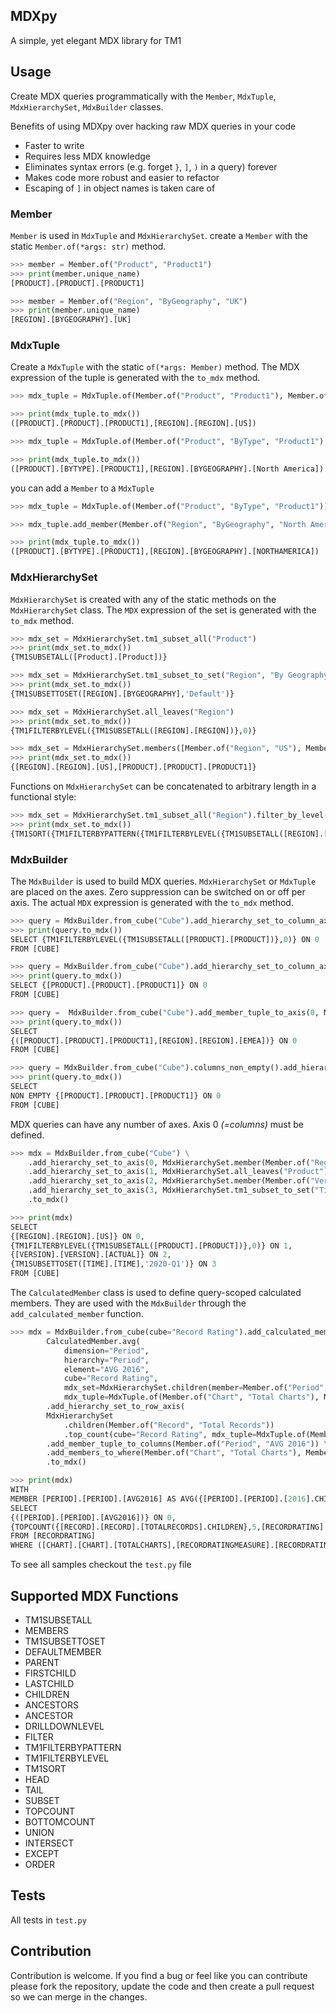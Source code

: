 ## MDXpy

A simple, yet elegant MDX library for TM1

## Usage

Create MDX queries programmatically with the `Member`, `MdxTuple`, `MdxHierarchySet`, `MdxBuilder` classes.

Benefits of using MDXpy over hacking raw MDX queries in your code
- Faster to write
- Requires less MDX knowledge
- Eliminates syntax errors (e.g. forget `}`, `]`, `)` in a query) forever
- Makes code more robust and easier to refactor
- Escaping of `]` in object names is taken care of 

### Member

`Member` is used in `MdxTuple` and `MdxHierarchySet`. 
create a `Member` with the static `Member.of(*args: str)` method.

``` python
>>> member = Member.of("Product", "Product1")
>>> print(member.unique_name)
[PRODUCT].[PRODUCT].[PRODUCT1]

>>> member = Member.of("Region", "ByGeography", "UK")
>>> print(member.unique_name)
[REGION].[BYGEOGRAPHY].[UK]
```

### MdxTuple

Create a `MdxTuple` with the static `of(*args: Member)` method. The MDX expression of the tuple is generated with the `to_mdx` method.

``` python
>>> mdx_tuple = MdxTuple.of(Member.of("Product", "Product1"), Member.of("Region", "US"))

>>> print(mdx_tuple.to_mdx())
([PRODUCT].[PRODUCT].[PRODUCT1],[REGION].[REGION].[US])

>>> mdx_tuple = MdxTuple.of(Member.of("Product", "ByType", "Product1"), Member.of("Region", "ByGeography", "North America"))

>>> print(mdx_tuple.to_mdx())
([PRODUCT].[BYTYPE].[PRODUCT1],[REGION].[BYGEOGRAPHY].[North America])

```     

you can add a `Member` to a `MdxTuple`

``` python
>>> mdx_tuple = MdxTuple.of(Member.of("Product", "ByType", "Product1"))

>>> mdx_tuple.add_member(Member.of("Region", "ByGeography", "North America"))

>>> print(mdx_tuple.to_mdx())
([PRODUCT].[BYTYPE].[PRODUCT1],[REGION].[BYGEOGRAPHY].[NORTHAMERICA])
```

### MdxHierarchySet

`MdxHierarchySet` is created with any of the static methods on the `MdxHierarchySet` class. The `MDX` expression of the set is generated with the `to_mdx` method.

``` python
>>> mdx_set = MdxHierarchySet.tm1_subset_all("Product")
>>> print(mdx_set.to_mdx())
{TM1SUBSETALL([Product].[Product])}

>>> mdx_set = MdxHierarchySet.tm1_subset_to_set("Region", "By Geography", "Default")
>>> print(mdx_set.to_mdx())
{TM1SUBSETTOSET([REGION].[BYGEOGRAPHY],'Default')}

>>> mdx_set = MdxHierarchySet.all_leaves("Region")
>>> print(mdx_set.to_mdx())
{TM1FILTERBYLEVEL({TM1SUBSETALL([REGION].[REGION])},0)}

>>> mdx_set = MdxHierarchySet.members([Member.of("Region", "US"), Member.of("Product", "Product1")])
>>> print(mdx_set.to_mdx())
{[REGION].[REGION].[US],[PRODUCT].[PRODUCT].[PRODUCT1]}
```

Functions on `MdxHierarchySet` can be concatenated to arbitrary length in a functional style:

``` python
>>> mdx_set = MdxHierarchySet.tm1_subset_all("Region").filter_by_level(0).filter_by_pattern("I*").tm1_sort()
>>> print(mdx_set.to_mdx())
{TM1SORT({TM1FILTERBYPATTERN({TM1FILTERBYLEVEL({TM1SUBSETALL([REGION].[REGION])},0)},'I*')},ASC)}
```

### MdxBuilder

The `MdxBuilder` is used to build MDX queries. `MdxHierarchySet` or `MdxTuple` are placed on the axes. Zero suppression can be switched on or off per axis. The actual `MDX` expression is generated with the `to_mdx` method. 

``` python
>>> query = MdxBuilder.from_cube("Cube").add_hierarchy_set_to_column_axis(MdxHierarchySet.all_leaves("Product"))
>>> print(query.to_mdx())
SELECT {TM1FILTERBYLEVEL({TM1SUBSETALL([PRODUCT].[PRODUCT])},0)} ON 0
FROM [CUBE] 

>>> query = MdxBuilder.from_cube("Cube").add_hierarchy_set_to_column_axis(MdxHierarchySet.member(Member.of("Product", "Product1")))
>>> print(query.to_mdx())
SELECT {[PRODUCT].[PRODUCT].[PRODUCT1]} ON 0
FROM [CUBE] 

>>> query =  MdxBuilder.from_cube("Cube").add_member_tuple_to_axis(0, Member.of("Product", "Product1"), Member.of("Region", "EMEA"))
>>> print(query.to_mdx())
SELECT
{([PRODUCT].[PRODUCT].[PRODUCT1],[REGION].[REGION].[EMEA])} ON 0
FROM [CUBE] 

>>> query = MdxBuilder.from_cube("Cube").columns_non_empty().add_hierarchy_set_to_column_axis(MdxHierarchySet.member(Member.of("Product", "Product1")))
>>> print(query.to_mdx())
SELECT
NON EMPTY {[PRODUCT].[PRODUCT].[PRODUCT1]} ON 0 
FROM [CUBE]
```

MDX queries can have any number of axes. Axis 0 _(=columns)_ must be defined.

``` python
>>> mdx = MdxBuilder.from_cube("Cube") \
    .add_hierarchy_set_to_axis(0, MdxHierarchySet.member(Member.of("Region", "US"))) \
    .add_hierarchy_set_to_axis(1, MdxHierarchySet.all_leaves("Product")) \
    .add_hierarchy_set_to_axis(2, MdxHierarchySet.member(Member.of("Version", "Actual"))) \
    .add_hierarchy_set_to_axis(3, MdxHierarchySet.tm1_subset_to_set("Time", "Time", "2020-Q1")) \
    .to_mdx()

>>> print(mdx)
SELECT
{[REGION].[REGION].[US]} ON 0,
{TM1FILTERBYLEVEL({TM1SUBSETALL([PRODUCT].[PRODUCT])},0)} ON 1,
{[VERSION].[VERSION].[ACTUAL]} ON 2,
{TM1SUBSETTOSET([TIME].[TIME],'2020-Q1')} ON 3
FROM [CUBE]
```

The `CalculatedMember` class is used to define query-scoped calculated members. They are used with the `MdxBuilder` through the `add_calculated_member` function.

``` python
>>> mdx = MdxBuilder.from_cube(cube="Record Rating").add_calculated_member(
        CalculatedMember.avg(
            dimension="Period",
            hierarchy="Period",
            element="AVG 2016",
            cube="Record Rating",
            mdx_set=MdxHierarchySet.children(member=Member.of("Period", "2016")),
            mdx_tuple=MdxTuple.of(Member.of("Chart", "Total Charts"), Member.of("Record Rating Measure", "Rating")))) \
        .add_hierarchy_set_to_row_axis(
        MdxHierarchySet
            .children(Member.of("Record", "Total Records"))
            .top_count(cube="Record Rating", mdx_tuple=MdxTuple.of(Member.of("Period", "AVG 2016")), top=5)) \
        .add_member_tuple_to_columns(Member.of("Period", "AVG 2016")) \
        .add_members_to_where(Member.of("Chart", "Total Charts"), Member.of("Record Rating Measure", "Rating")) \
        .to_mdx()

>>> print(mdx)
WITH 
MEMBER [PERIOD].[PERIOD].[AVG2016] AS AVG({[PERIOD].[PERIOD].[2016].CHILDREN},[Record Rating].([CHART].[CHART].[TOTALCHARTS],[RECORDRATINGMEASURE].[RECORDRATINGMEASURE].[RATING]))
SELECT
{([PERIOD].[PERIOD].[AVG2016])} ON 0,
{TOPCOUNT({[RECORD].[RECORD].[TOTALRECORDS].CHILDREN},5,[RECORDRATING].([PERIOD].[PERIOD].[AVG2016]))} ON 1
FROM [RECORDRATING]
WHERE ([CHART].[CHART].[TOTALCHARTS],[RECORDRATINGMEASURE].[RECORDRATINGMEASURE].[RATING])
```

To see all samples checkout the `test.py` file

## Supported MDX Functions

- TM1SUBSETALL
- MEMBERS
- TM1SUBSETTOSET
- DEFAULTMEMBER
- PARENT
- FIRSTCHILD
- LASTCHILD
- CHILDREN
- ANCESTORS
- ANCESTOR
- DRILLDOWNLEVEL
- FILTER
- TM1FILTERBYPATTERN
- TM1FILTERBYLEVEL
- TM1SORT
- HEAD
- TAIL
- SUBSET
- TOPCOUNT
- BOTTOMCOUNT
- UNION
- INTERSECT
- EXCEPT
- ORDER

## Tests

All tests in `test.py`

## Contribution

Contribution is welcome. If you find a bug or feel like you can contribute please fork the repository, update the code and then create a pull request so we can merge in the changes.